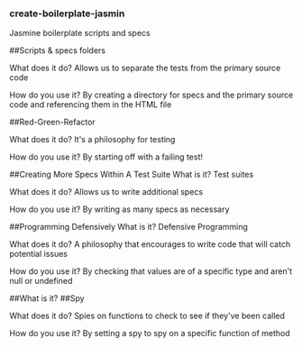 ### create-boilerplate-jasmin
Jasmine boilerplate scripts and specs

##Scripts & specs folders
 
What does it do?
Allows us to separate the tests from the primary source code
 
How do you use it?
By creating a directory for specs and the primary source code and referencing them in the HTML file

##Red-Green-Refactor
 
What does it do?
It's a philosophy for testing
 
How do you use it?
By starting off with a failing test!

##Creating More Specs Within A Test Suite 
What is it?
Test suites
 
What does it do?
Allows us to write additional specs
 
How do you use it?
By writing as many specs as necessary

##Programming Defensively 
What is it?
Defensive Programming
 
What does it do?
A philosophy that encourages to write code that will catch potential issues
 
How do you use it?
By checking that values are of a specific type and aren't null or undefined

##What is it?
##Spy
 
What does it do?
Spies on functions to check to see if they've been called
 
How do you use it?
By setting a spy to spy on a specific function of method
